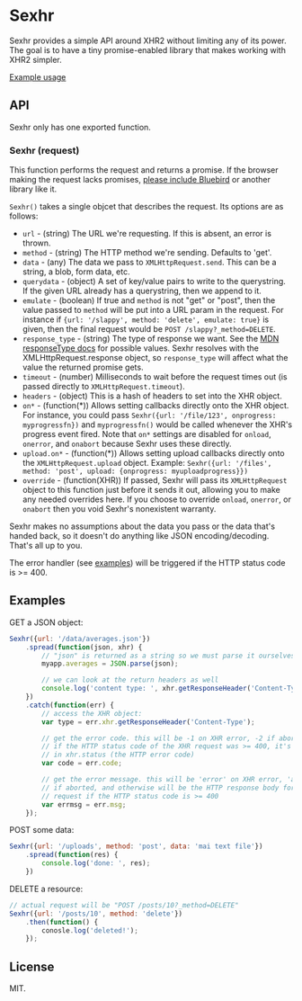 # Sexhr

Sexhr provides a simple API around XHR2 without limiting any of its power. The
goal is to have a tiny promise-enabled library that makes working with XHR2
simpler.

[Example usage](#examples)

## API

Sexhr only has one exported function.

### Sexhr (request)

This function performs the request and returns a promise. If the browser making
the request lacks promises, [please include Bluebird](https://github.com/petkaantonov/bluebird)
or another library like it.

`Sexhr()` takes a single objcet that describes the request. Its options are as
follows:

- `url` - (string) The URL we're requesting. If this is absent, an error is thrown.
- `method` - (string) The HTTP method we're sending. Defaults to 'get'.
- `data` - (any) The data we pass to `XMLHttpRequest.send`. This can be a string,
a blob, form data, etc.
- `querydata` - (object) A set of key/value pairs to write to the querystring. If
the given URL already has a querystring, then we append to it.
- `emulate` - (boolean) If true and `method` is not "get" or "post", then the
value passed to `method` will be put into a URL param in the request. For instance
if `{url: '/slappy', method: 'delete', emulate: true}` is given, then the final
request would be `POST /slappy?_method=DELETE`.
- `response_type` - (string) The type of response we want. See the
[MDN responseType docs](https://developer.mozilla.org/en-US/docs/Web/API/XMLHttpRequest#xmlhttprequest-responsetype)
for possible values. Sexhr resolves with the XMLHttpRequest.response object, so
`response_type` will affect what the value the returned promise gets.
- `timeout` - (number) Milliseconds to wait before the request times out (is
passed directly to `XMLHttpRequest.timeout`).
- `headers` - (object) This is a hash of headers to set into the XHR object.
- `on*` - (function(\*)) Allows setting callbacks directly onto the XHR object. For
instance, you could pass `Sexhr({url: '/file/123', onprogress: myprogressfn})`
and `myprogressfn()` would be called whenever the XHR's progress event fired.
Note that `on*` settings are disabled for `onload`, `onerror`, and `onabort`
because Sexhr uses these directly.
- `upload.on*` - (function(\*)) Allows setting upload callbacks directly onto the
`XMLHttpRequest.upload` object. Example:
`Sexhr({url: '/files', method: 'post', upload: {onprogress: myuploadprogress}})`
- `override` - (function(XHR)) If passed, Sexhr will pass its `XMLHttpRequest`
object to this function just before it sends it out, allowing you to make any
needed overrides here. If you choose to override `onload`, `onerror`, or
`onabort` then you void Sexhr's nonexistent warranty.

Sexhr makes no assumptions about the data you pass or the data that's handed
back, so it doesn't do anything like JSON encoding/decoding. That's all up to
you.

The error handler (see [examples](#examples)) will be triggered if the HTTP
status code is >= 400.

## Examples

GET a JSON object:
```javascript
Sexhr({url: '/data/averages.json'})
    .spread(function(json, xhr) {
        // "json" is returned as a string so we must parse it ourselves
        myapp.averages = JSON.parse(json);

        // we can look at the return headers as well
        console.log('content type: ', xhr.getResponseHeader('Content-Type'));
    })
    .catch(function(err) {
        // access the XHR object:
        var type = err.xhr.getResponseHeader('Content-Type');

        // get the error code. this will be -1 on XHR error, -2 if aborted, and
        // if the HTTP status code of the XHR request was >= 400, it's the value
        // in xhr.status (the HTTP error code)
        var code = err.code;

        // get the error message. this will be 'error' on XHR error, 'aborted'
        // if aborted, and otherwise will be the HTTP response body for the
        // request if the HTTP status code is >= 400
        var errmsg = err.msg;
    });
```

POST some data:
```javascript
Sexhr({url: '/uploads', method: 'post', data: 'mai text file'})
    .spread(function(res) {
        console.log('done: ', res);
    })
```

DELETE a resource:
```javascript
// actual request will be "POST /posts/10?_method=DELETE"
Sexhr({url: '/posts/10', method: 'delete'})
    .then(function() {
        conosle.log('deleted!');
    });
```

## License

MIT.

